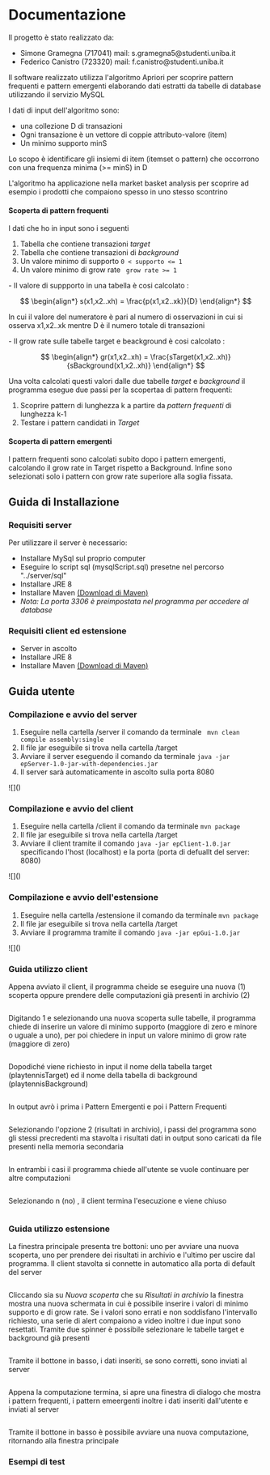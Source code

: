 <h1> Documentazione </h1>

<p> Il progetto è stato realizzato da: </p>

<ul>
    <li>Simone Gramegna (717041) mail: s.gramegna5@studenti.uniba.it
    </li>
    <li> Federico Canistro (723320) mail: f.canistro@studenti.uniba.it</li></ul>

<p> Il software realizzato utilizza l'algoritmo Apriori per scoprire pattern frequenti e pattern emergenti elaborando dati estratti da tabelle di database utilizzando il servizio MySQL </p>

<p>
    I dati di input dell'algoritmo sono:
</p>

<ul>
    <li>una collezione D di transazioni</li>
    <li>Ogni transazione è un vettore di coppie attributo-valore (item)</li>
    <li>Un minimo supporto minS</li>
</ul>

<p> Lo scopo è identificare gli insiemi di item (itemset o pattern) che occorrono con una frequenza minima (>= minS) in D </p>

<p> L'algoritmo ha applicazione nella market basket analysis per scoprire ad esempio i prodotti che compaiono spesso in uno stesso scontrino </p>

<h4>
     Scoperta di pattern frequenti
</h4>

<p> I dati che ho in input sono i seguenti </p>

<ol>
    <li>Tabella che contiene transazioni <i>target</i></li>
    <li>Tabella che contiene transazioni di <i>background</i></li>
    <li>Un valore minimo di supporto <code>0 < supporto <= 1 </code> </li>
    <li>Un valore minimo di grow rate <code> grow rate >= 1 </code></li></ol>

<p>- Il valore di suppporto in una tabella è cosi calcolato : </p>

$$
\begin{align*}
s(x1,x2..xh) = \frac{p(x1,x2..xk)}{D}
\end{align*}
$$

<p> In cui il valore del numeratore è pari al numero di osservazioni in cui si osserva x1,x2..xk mentre D è il numero totale di transazioni </p><p> - Il grow rate sulle tabelle target e beackground è cosi calcolato : </p>


$$
\begin{align*}
gr(x1,x2..xh) = \frac{sTarget(x1,x2..xh)}{sBackground(x1,x2..xh)} 
\end{align*}
$$

<p> Una volta calcolati questi valori dalle due tabelle <i> target </i> e <i> background </i> il programma esegue due passi per la scopertaa di pattern frequenti:  </p>

<ol>
    <li>Scoprire pattern di lunghezza k a partire da <i>pattern frequenti</i> di lunghezza k-1</li>
    <li>Testare i pattern candidati in <i>Target</i></li>
</ol>

<h4> Scoperta di pattern emergenti </h4>

<p> I pattern frequenti sono calcolati subito dopo i pattern emergenti, calcolando il grow rate in Target rispetto a Background.
    Infine sono selezionati solo i pattern con grow rate superiore alla soglia fissata.
</p>


<h2> Guida di Installazione </h2>

<h3> Requisiti server </h3>

<p> Per utilizzare il server è necessario: </p>

<ul>
    <li>Installare MySql sul proprio computer</li>
    <li>Eseguire lo script sql (mysqlScript.sql) presetne nel percorso "../server/sql"</li>
    <li>Installare JRE 8</li>
    <li>Installare Maven  <a href="https://maven.apache.org/download.cgi"> (Download di Maven)</a> </li>
    <li> <i>Nota: La porta 3306 è preimpostata nel programma per accedere al database </i></li>
</ul>
<h3> Requisiti client ed estensione </h3>

<ul>
    <li>Server in ascolto</li>
    <li>Installare JRE 8</li>
    <li>Installare Maven  <a href="https://maven.apache.org/download.cgi"> (Download di Maven)</a></li>
</ul>

<h2> Guida utente </h2>

<h3> Compilazione e avvio del server </h3>

<ol>
    <li> Eseguire nella cartella /server il comando da terminale <code> mvn clean compile assembly:single </code> </li>
    <li>Il file jar eseguibile si trova nella cartella /target </li>
    <li>Avviare il server eseguendo il comando da terminale <code>java -jar epServer-1.0-jar-with-dependencies.jar</code></li>
    <li>Il server sarà automaticamente in ascolto sulla porta 8080</li>
</ol>
![]()


<h3> Compilazione e avvio del client </h3>

<ol>
    <li>Eseguire nella cartella /client il comando da terminale <code>mvn package</code></li>
    <li>Il file jar eseguibile si trova nella cartella /target </li>
    <li>Avviare il client tramite il comando <code>java -jar epClient-1.0.jar</code> specificando l'host (localhost) e la porta (porta di defuallt del server: 8080) </li></ol>
![]()


<h3> Compilazione e avvio dell'estensione </h3>

<ol>
    <li>Eseguire nella cartella /estensione il comando da terminale <code>mvn package</code></li>
    <li>Il file jar eseguibile si trova nella cartella /target </li>
    <li>Avviare il programma tramite il comando <code>java -jar epGui-1.0.jar</code></li></ol>
![]()

<h3> Guida utilizzo client </h3>

<p> Appena avviato il client, il programma cheide se eseguire una nuova (1) scoperta oppure prendere delle computazioni già presenti in archivio (2)</p>

![]()

<p> Digitando 1 e selezionando una nuova scoperta sulle tabelle, il programma chiede di inserire un valore di minimo supporto (maggiore di zero e minore o uguale a uno), per poi chiedere in input un valore minimo di grow rate (maggiore di zero) </p>

![]()

<p>
    Dopodiché viene richiesto in input il nome della tabella target (playtennisTarget) ed il nome della tabella di background (playtennisBackground)</p>

![]()

<p> In output avrò i prima i Pattern Emergenti e poi i Pattern Frequenti </p>

![]()

<p> Selezionando l'opzione 2 (risultati in archivio), i passi del programma sono gli stessi precredenti ma stavolta i risultati dati in output sono caricati da file presenti nella memoria secondaria</p>

![]()

<p> In entrambi i casi il programma chiede all'utente se vuole continuare per altre computazioni </p>

![]()

<p> Selezionando n (no) , il client termina l'esecuzione e viene chiuso </p>

![]()

<h3>
    Guida utilizzo estensione
</h3>

<p> La finestra principale presenta tre bottoni: uno per avviare una nuova scoperta, uno per prendere dei risultati in archivio e l'ultimo per uscire dal programma. Il client stavolta si connette in automatico alla porta di default del server </p>

![]()

<p> Cliccando sia su <i> Nuova scoperta </i> che su <i> Risultati in archivio </i> la finestra mostra una nuova schermata in cui è possibile inserire i valori di minimo supporto e di grow rate. Se i valori sono errati e non soddisfano l'intervallo richiesto, una serie di alert compaiono a video inoltre i due input sono resettati. 
Tramite due spinner è possibile selezionare le tabelle target e background già presenti
</p>

![]()

<p> Tramite il bottone in basso, i dati inseriti, se sono corretti, sono inviati al server </p>

![]()

<p> Appena la computazione termina, si apre una finestra di dialogo che mostra i pattern frequenti, i pattern emeergenti inoltre i dati inseriti dall'utente e inviati al server </p>

![]()

<p> Tramite il bottone in basso è possibile avviare una nuova computazione, ritornando alla finestra principale </p>

<h3> Esempi di test </h3>

